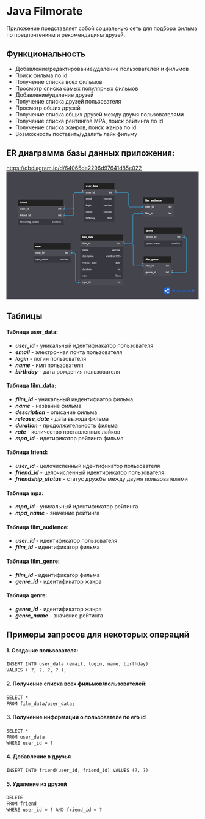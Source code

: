 # Java Filmorate

Приложение представляет собой социальную сеть для подбора фильма по предпочтениям и рекомендациям друзей.

## Функциональность
- Добавление\редактирование\удаление пользователей и фильмов
- Поиск фильма по id
- Получение списка всех фильмов
- Просмотр списка самых популярных фильмов
- Добавление\удаление друзей
- Получение списка друзей пользователя
- Просмотр общих друзей
- Получение списка общих друзей между двумя пользователями
- Получение списка рейтингов MPA, поиск рейтинга по id
- Получение списка жанров, поиск жанра по id
- Возможность поставить/удалить лайк фильму

## ER диаграмма базы данных приложения: 
https://dbdiagram.io/d/64065de2296d97641d85e022
![ER_diagram](docs/ER-diagram.png) 

## Таблицы
#### Таблица user_data:
- ***user_id*** - уникальный идентифиакатор пользователя  
- ***email*** - электронная почта пользователя  
- ***login*** - логин пользователя  
- ***name*** - имя  пользователя  
- ***birthday*** - дата рождения пользователя 

#### Таблица film_data:
- ***film_id*** - уникальный индентифиатор фильма  
- ***name*** - название фильма  
- ***description*** - описание фильма  
- ***release_date*** - дата выхода фильма  
- ***duration*** - продолжительность фильма 
- ***rate*** - количество поставленных лайков
- ***mpa_id*** - идетификатор рейтинга фильма 

#### Таблица friend:
- ***user_id*** - целочисленный идентификатор пользователя
- ***friend_id*** - целочисленный идентификатор пользователя
- ***friendship_status*** - статус дружбы между двумя пользователями

#### Таблица mpa:
- ***mpa_id*** - уникальный идентификатор рейтинга  
- ***mpa_name*** - значение рейтинга 

#### Таблица film_audience:
- ***user_id*** - идентификатор пользователя 
- ***film_id*** - идентификатор фильма  

#### Таблица film_genre:
- ***film_id*** - идентификатор фильма  
- ***genre_id*** - идентификатор жанра 

#### Таблица genre:
- ***genre_id*** - идентификатор жанра
- ***genre_name*** - значение рейтинга


## Примеры запросов для некоторых операций

#### 1. Создание пользователя:
```
INSERT INTO user_data (email, login, name, birthday)
VALUES ( ?, ?, ?, ? );
```

#### 2. Получение списка всех фильмов/пользователей:
```
SELECT *
FROM film_data/user_data;
```

#### 3. Получение информации о пользователе по его id
```
SELECT *
FROM user_data
WHERE user_id = ?
```

#### 4. Добавление в друзья
```
INSERT INTO friend(user_id, friend_id) VALUES (?, ?)
```

#### 5. Удаление из друзей
```
DELETE
FROM friend
WHERE user_id = ? AND friend_id = ?
```
